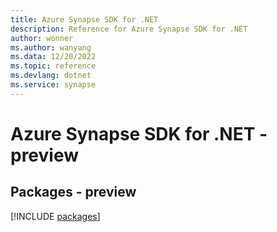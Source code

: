 ```yaml
---
title: Azure Synapse SDK for .NET
description: Reference for Azure Synapse SDK for .NET
author: wonner
ms.author: wanyang
ms.data: 12/20/2022
ms.topic: reference
ms.devlang: dotnet
ms.service: synapse
---
```

# Azure Synapse SDK for .NET - preview
## Packages - preview
[!INCLUDE [packages](synapse-index.md)]
